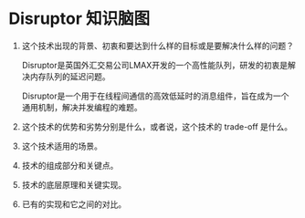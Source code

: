 # Disruptor 知识脑图

1. 这个技术出现的背景、初衷和要达到什么样的目标或是要解决什么样的问题？

   Disruptor是英国外汇交易公司LMAX开发的一个高性能队列，研发的初衷是解决内存队列的延迟问题。

   Disruptor是一个用于在线程间通信的高效低延时的消息组件，旨在成为一个通用机制，解决并发编程的难题。

2. 这个技术的优势和劣势分别是什么，或者说，这个技术的 trade-off 是什么。

   

3. 这个技术适用的场景。

   

4. 技术的组成部分和关键点。

   

5. 技术的底层原理和关键实现。

   

6. 已有的实现和它之间的对比。

